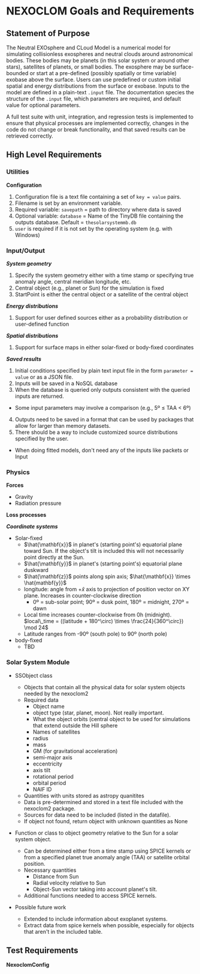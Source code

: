 # NEXOCLOM Goals and Requirements

## Statement of Purpose

The Neutral EXOsphere and CLoud Model is a numerical model for simulating
collisionless exospheres and neutral clouds around astronomical bodies. These
bodies may be planets (in this solar system or around other stars), satellites
of planets, or small bodies. The exosphere may be surface-bounded or start at a
pre-defined (possibly spatially or time variable) exobase above the surface.
Users can use predefined or custom initial spatial and energy distributions from
the surface or exobase. Inputs to the model are defined in a plain-text `.input`
file. The documentation species the structure of the `.input` file, which
parameters are required, and default value for optional parameters.

A full test suite with unit, integration, and regression tests is implemented to
ensure that physical processes are implemented correctly, changes in the code do
not change or break functionality, and that saved results can be retrieved
correctly.

## High Level Requirements

### Utilities

**Configuration**

1. Configuration file is a text file containing a set of `key = value` pairs.
2. Filename is set by an environment variable.
3. Required variable: `savepath` = path to directory where data is saved
4. Optional variable: `database` = Name of the TinyDB file containing the
   outputs database. Default = `thesolarsystemmb.db`
5. `user` is required if it is not set by the operating system (e.g. with
   Windows)

### Input/Output

***System geometry***

1. Specify the system geometry either with a time stamp or specifying true
   anomaly angle, central meridian longitude, etc.
2. Central object (e.g., planet or Sun) for the simulation is fixed
3. StartPoint is either the central object or a satellite of the central object

***Energy distributions***

1. Support for user defined sources either as a probability distribution or
   user-defined function

***Spatial distributions***

1. Support for surface maps in either solar-fixed or body-fixed coordinates

***Saved results***

1. Initial conditions specified by plain text input file in the form
   `parameter = value` or as a JSON file.
2. Inputs will be saved in a NoSQL database
3. When the database is queried only outputs consistent with the queried inputs
   are returned.
  * Some input parameters may involve a comparison (e.g., 5º ≤ TAA < 6º)
4. Outputs need to be saved in a format that can be used by packages that allow
   for larger than memory datasets.
5. There should be a way to include customized source distributions specified by
   the user.

- When doing fitted models, don't need any of the inputs like packets or Input

### Physics

**Forces**

* Gravity
* Radiation pressure

**Loss processes**

***Coordinate systems***

* Solar-fixed
  * $\hat{\mathbf{x}}$ in planet's (starting point's) equatorial plane toward
    Sun. If the object's tilt is included this will not necessarily point
    directly at the Sun.
  * $\hat{\mathbf{y}}$ in planet's (starting point's) equatorial plane duskward
  * $\hat{\mathbf{z}}$ points along spin axis;
    $\hat{\mathbf{x}} \times \hat{mathbf{y}}$
  * longitude: angle from $+\hat{x}$ axis to projection of position vector
    on XY plane. Increases in counter-clockwise direction
    * 0º = sub-solar point; 90º = dusk point, 180º = midnight, 270º = dawn
  * Local time increases counter-clockwise from 0h (midnight).
    $local\_time = ((latitude + 180^\circ) \times \frac{24}{360^\circ}) \mod 24$
  * Latitude ranges from -90º (south pole) to 90º (north pole)
* body-fixed
  * TBD

### Solar System Module

* SSObject class
  * Objects that contain all the physical data for solar system objects needed
    by the nexoclom2
  * Required data
    * Object name
    * object type (star, planet, moon). Not really important.
    * What the object orbits (central object to be used for simulations that
      extend outside the Hill sphere
    * Names of satellites
    * radius
    * mass
    * GM (for gravitational acceleration)
    * semi-major axis
    * eccentricity
    * axis tilt
    * rotational period
    * orbital period
    * NAIF ID
  * Quantities with units stored as astropy quanitites
  * Data is pre-determined and stored in a text file included with the 
    nexoclom2 package.
  * Sources for data need to be included (listed in the datafile).
  * If object not found, return object with unknown quantities as None
* Function or class to object geometry relative to the Sun for a solar
  system object.
  * Can be determined either from a time stamp using SPICE kernels or from a
    specified planet true anomaly angle (TAA) or satellite orbital position.
  * Necessary quantities
    * Distance from Sun
    * Radial velocity relative to Sun
    * Object-Sun vector taking into account planet's tilt.
  * Additional functions needed to access SPICE kernels.

* Possible future work
  * Extended to include information about exoplanet systems.
  * Extract data from spice kernels when possible, especially for objects 
    that aren't in the included table.


## Test Requirements

**NexoclomConfig**
